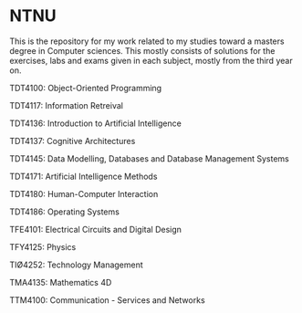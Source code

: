 # NTNU

This is the repository for my work related to my studies toward a masters degree in Computer sciences. This mostly consists of solutions for the exercises, labs and exams given in each subject, mostly from the third year on.

TDT4100: Object-Oriented Programming

TDT4117: Information Retreival

TDT4136: Introduction to Artificial Intelligence

TDT4137: Cognitive Architectures

TDT4145: Data Modelling, Databases and Database Management Systems

TDT4171: Artificial Intelligence Methods

TDT4180: Human-Computer Interaction

TDT4186: Operating Systems

TFE4101: Electrical Circuits and Digital Design

TFY4125: Physics

TIØ4252: Technology Management

TMA4135: Mathematics 4D

TTM4100: Communication - Services and Networks
